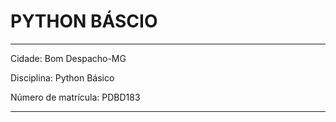 # PYTHON BÁSCIO   
---
Cidade: Bom Despacho-MG

Disciplina: Python Básico

Número de matrícula: PDBD183

---
 
